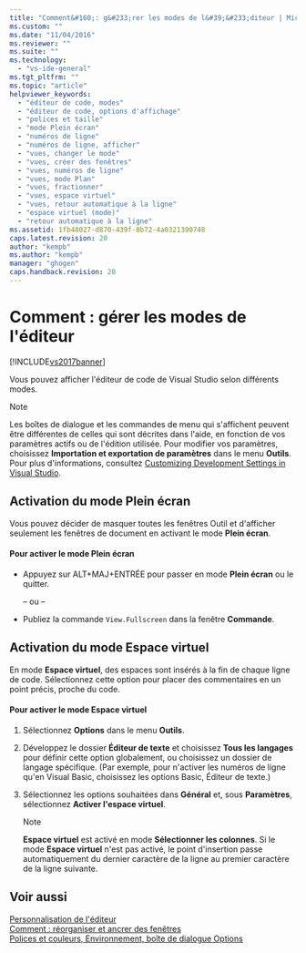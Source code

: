 ```yaml
---
title: "Comment&#160;: g&#233;rer les modes de l&#39;&#233;diteur | Microsoft Docs"
ms.custom: ""
ms.date: "11/04/2016"
ms.reviewer: ""
ms.suite: ""
ms.technology: 
  - "vs-ide-general"
ms.tgt_pltfrm: ""
ms.topic: "article"
helpviewer_keywords: 
  - "éditeur de code, modes"
  - "éditeur de code, options d'affichage"
  - "polices et taille"
  - "mode Plein écran"
  - "numéros de ligne"
  - "numéros de ligne, afficher"
  - "vues, changer le mode"
  - "vues, créer des fenêtres"
  - "vues, numéros de ligne"
  - "vues, mode Plan"
  - "vues, fractionner"
  - "vues, espace virtuel"
  - "vues, retour automatique à la ligne"
  - "espace virtuel (mode)"
  - "retour automatique à la ligne"
ms.assetid: 1fb48027-d870-439f-8b72-4a0321390748
caps.latest.revision: 20
author: "kempb"
ms.author: "kempb"
manager: "ghogen"
caps.handback.revision: 20
---
```

# Comment&#160;: g&#233;rer les modes de l&#39;&#233;diteur
[!INCLUDE[vs2017banner](../code-quality/includes/vs2017banner.md)]

Vous pouvez afficher l'éditeur de code de Visual Studio selon différents modes.  
  
> [!NOTE]
>  Les boîtes de dialogue et les commandes de menu qui s'affichent peuvent être différentes de celles qui sont décrites dans l'aide, en fonction de vos paramètres actifs ou de l'édition utilisée.  Pour modifier vos paramètres, choisissez **Importation et exportation de paramètres** dans le menu **Outils**.  Pour plus d'informations, consultez [Customizing Development Settings in Visual Studio](http://msdn.microsoft.com/fr-fr/22c4debb-4e31-47a8-8f19-16f328d7dcd3).  
  
## Activation du mode Plein écran  
 Vous pouvez décider de masquer toutes les fenêtres Outil et d'afficher seulement les fenêtres de document en activant le mode **Plein écran**.  
  
#### Pour activer le mode Plein écran  
  
-   Appuyez sur ALT\+MAJ\+ENTRÉE pour passer en mode **Plein écran** ou le quitter.  
  
     – ou –  
  
-   Publiez la commande `View.Fullscreen` dans la fenêtre **Commande**.  
  
## Activation du mode Espace virtuel  
 En mode **Espace virtuel**, des espaces sont insérés à la fin de chaque ligne de code.  Sélectionnez cette option pour placer des commentaires en un point précis, proche du code.  
  
#### Pour activer le mode Espace virtuel  
  
1.  Sélectionnez **Options** dans le menu **Outils**.  
  
2.  Développez le dossier **Éditeur de texte** et choisissez **Tous les langages** pour définir cette option globalement, ou choisissez un dossier de langage spécifique.  \(Par exemple, pour n'activer les numéros de ligne qu'en Visual Basic, choisissez les options Basic, Éditeur de texte.\)  
  
3.  Sélectionnez les options souhaitées dans **Général** et, sous **Paramètres**, sélectionnez **Activer l'espace virtuel**.  
  
    > [!NOTE]
    >  **Espace virtuel** est activé en mode **Sélectionner les colonnes**.  Si le mode **Espace virtuel** n'est pas activé, le point d'insertion passe automatiquement du dernier caractère de la ligne au premier caractère de la ligne suivante.  
  
## Voir aussi  
 [Personnalisation de l'éditeur](../ide/customizing-the-editor.md)   
 [Comment : réorganiser et ancrer des fenêtres](../misc/how-to-arrange-and-dock-windows.md)   
 [Polices et couleurs, Environnement, boîte de dialogue Options](../ide/reference/fonts-and-colors-environment-options-dialog-box.md)